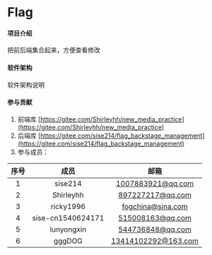 # Flag

#### 项目介绍
把前后端集合起来，方便查看修改

#### 软件架构
软件架构说明


#### 参与贡献

1. 前端库 [https://gitee.com/Shirleyhh/new_media_practice](https://gitee.com/Shirleyhh/new_media_practice)
2. 后端库 [https://gitee.com/sise214/flag_backstage_management](https://gitee.com/sise214/flag_backstage_management)
3. 参与成员：

序号|成员|邮箱
:-:|:-:|:-:
1|  sise214  |  1007883921@qq.com
2|  Shirleyhh  |  897227217@qq.com
3|  ricky1996  |  fogchina@sina.com
4|  sise-cn1540624171  |  515008163@qq.com
5|  lunyongxin  |  544736848@qq.com
6|  gggDOG  |  13414102292@163.com